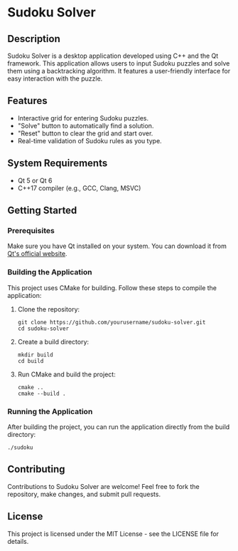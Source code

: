 # Sudoku Solver

## Description
Sudoku Solver is a desktop application developed using C++ and the Qt framework. This application allows users to input Sudoku puzzles and solve them using a backtracking algorithm. It features a user-friendly interface for easy interaction with the puzzle.

## Features
- Interactive grid for entering Sudoku puzzles.
- "Solve" button to automatically find a solution.
- "Reset" button to clear the grid and start over.
- Real-time validation of Sudoku rules as you type.

## System Requirements
- Qt 5 or Qt 6
- C++17 compiler (e.g., GCC, Clang, MSVC)

## Getting Started

### Prerequisites
Make sure you have Qt installed on your system. You can download it from [Qt's official website](https://www.qt.io/download).

### Building the Application
This project uses CMake for building. Follow these steps to compile the application:

1. Clone the repository:
   ```
   git clone https://github.com/yourusername/sudoku-solver.git
   cd sudoku-solver
   ```

2. Create a build directory:
   ```
   mkdir build
   cd build
   ```

3. Run CMake and build the project:
   ```
   cmake ..
   cmake --build .
   ```

### Running the Application
After building the project, you can run the application directly from the build directory:
```
./sudoku
```

## Contributing
Contributions to Sudoku Solver are welcome! Feel free to fork the repository, make changes, and submit pull requests.

## License
This project is licensed under the MIT License - see the LICENSE file for details.
